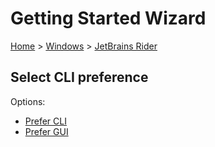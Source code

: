 # Getting Started Wizard

[Home](/docs/wiz/readme.md) > [Windows](Windows.md) > [JetBrains Rider](Windows_Rider.md)

## Select CLI preference

Options:
 * [Prefer CLI](Windows_Rider_Cli.md)
 * [Prefer GUI](Windows_Rider_Gui.md)
